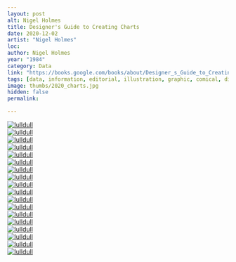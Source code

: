 ```yaml
---
layout: post
alt: Nigel Holmes
title: Designer's Guide to Creating Charts
date: 2020-12-02
artist: "Nigel Holmes"
loc: 
author: Nigel Holmes
year: "1984"
category: Data
link: "https://books.google.com/books/about/Designer_s_Guide_to_Creating_Charts_Diag.html?id=v-hQAAAAMAAJ"
tags: [data, information, editorial, illustration, graphic, comical, diagram]
image: thumbs/2020_charts.jpg
hidden: false
permalink:

---
```




<div class="post_image">
	<a href="{{ site.baseurl }}/images/posts/2020_charts/001.jpg" target="_blank">
	<img src="{{ site.baseurl }}/images/posts/2020_charts/001.jpg" alt="lulldull"></a>
</div>

<div class="post_image">
	<a href="{{ site.baseurl }}/images/posts/2020_charts/002.jpg" target="_blank">
	<img src="{{ site.baseurl }}/images/posts/2020_charts/002.jpg" alt="lulldull"></a>
</div>

<div class="post_image">
	<a href="{{ site.baseurl }}/images/posts/2020_charts/003.jpg" target="_blank">
	<img src="{{ site.baseurl }}/images/posts/2020_charts/003.jpg" alt="lulldull"></a>
</div>

<div class="post_image">
	<a href="{{ site.baseurl }}/images/posts/2020_charts/004.jpg" target="_blank">
	<img src="{{ site.baseurl }}/images/posts/2020_charts/004.jpg" alt="lulldull"></a>
</div>

<div class="post_image">
	<a href="{{ site.baseurl }}/images/posts/2020_charts/005.jpg" target="_blank">
	<img src="{{ site.baseurl }}/images/posts/2020_charts/005.jpg" alt="lulldull"></a>
</div>

<div class="post_image">
	<a href="{{ site.baseurl }}/images/posts/2020_charts/006.jpg" target="_blank">
	<img src="{{ site.baseurl }}/images/posts/2020_charts/006.jpg" alt="lulldull"></a>
</div>

<div class="post_image">
	<a href="{{ site.baseurl }}/images/posts/2020_charts/007.jpg" target="_blank">
	<img src="{{ site.baseurl }}/images/posts/2020_charts/007.jpg" alt="lulldull"></a>
</div>

<div class="post_image">
	<a href="{{ site.baseurl }}/images/posts/2020_charts/008.jpg" target="_blank">
	<img src="{{ site.baseurl }}/images/posts/2020_charts/008.jpg" alt="lulldull"></a>
</div>

<div class="post_image">
	<a href="{{ site.baseurl }}/images/posts/2020_charts/009.jpg" target="_blank">
	<img src="{{ site.baseurl }}/images/posts/2020_charts/009.jpg" alt="lulldull"></a>
</div>

<div class="post_image">
	<a href="{{ site.baseurl }}/images/posts/2020_charts/010.jpg" target="_blank">
	<img src="{{ site.baseurl }}/images/posts/2020_charts/010.jpg" alt="lulldull"></a>
</div>


<div class="post_image">
	<a href="{{ site.baseurl }}/images/posts/2020_charts/011.jpg" target="_blank">
	<img src="{{ site.baseurl }}/images/posts/2020_charts/011.jpg" alt="lulldull"></a>
</div>

<div class="post_image">
	<a href="{{ site.baseurl }}/images/posts/2020_charts/012.jpg" target="_blank">
	<img src="{{ site.baseurl }}/images/posts/2020_charts/012.jpg" alt="lulldull"></a>
</div>

<div class="post_image">
	<a href="{{ site.baseurl }}/images/posts/2020_charts/013.jpg" target="_blank">
	<img src="{{ site.baseurl }}/images/posts/2020_charts/013.jpg" alt="lulldull"></a>
</div>

<div class="post_image">
	<a href="{{ site.baseurl }}/images/posts/2020_charts/014.jpg" target="_blank">
	<img src="{{ site.baseurl }}/images/posts/2020_charts/014.jpg" alt="lulldull"></a>
</div>

<div class="post_image">
	<a href="{{ site.baseurl }}/images/posts/2020_charts/015.jpg" target="_blank">
	<img src="{{ site.baseurl }}/images/posts/2020_charts/015.jpg" alt="lulldull"></a>
</div>

<div class="post_image">
	<a href="{{ site.baseurl }}/images/posts/2020_charts/016.jpg" target="_blank">
	<img src="{{ site.baseurl }}/images/posts/2020_charts/016.jpg" alt="lulldull"></a>
</div>


<div class="post_image">
	<a href="{{ site.baseurl }}/images/posts/2020_charts/017.jpg" target="_blank">
	<img src="{{ site.baseurl }}/images/posts/2020_charts/017.jpg" alt="lulldull"></a>
</div>

<div class="post_image">
	<a href="{{ site.baseurl }}/images/posts/2020_charts/018.jpg" target="_blank">
	<img src="{{ site.baseurl }}/images/posts/2020_charts/018.jpg" alt="lulldull"></a>
</div>
